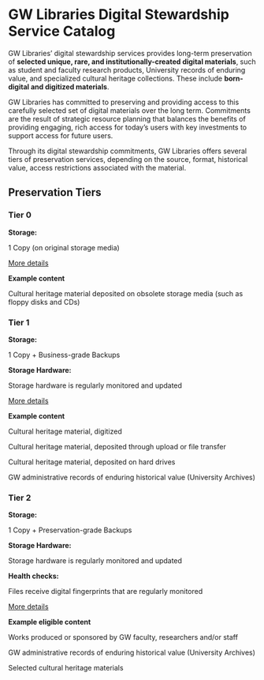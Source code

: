 # GW Libraries Digital Stewardship Service Catalog

GW Libraries’ digital stewardship services provides long-term preservation of **selected unique, rare, and institutionally-created digital materials**, such as student and faculty research products, University records of enduring value, and specialized cultural heritage collections. These include **born-digital and digitized materials**.

GW Libraries has committed to preserving and providing access to this carefully selected set of digital materials over the long term. Commitments are the result of strategic resource planning that balances the benefits of providing engaging, rich access for today’s users with key investments to support access for future users.

Through its digital stewardship commitments, GW Libraries offers several tiers of preservation services, depending on the source, format, historical value, access restrictions associated with the material.

## Preservation Tiers

### Tier 0

**Storage:**

1 Copy (on original storage media)

[More details](#)

**Example content**

Cultural heritage material deposited on obsolete storage media (such as floppy disks and CDs)

### Tier 1

**Storage:** 

1 Copy + Business-grade Backups

**Storage Hardware:** 

Storage hardware is regularly monitored and updated

[More details](#)

**Example content**

Cultural heritage material, digitized 

Cultural heritage material, deposited through upload or file transfer

Cultural heritage material, deposited on hard drives

GW administrative records of enduring historical value (University Archives)

### Tier 2

**Storage:**

1 Copy + Preservation-grade Backups

**Storage Hardware:**

Storage hardware is regularly monitored and updated

**Health checks:**

Files receive digital fingerprints that are regularly monitored

[More details](#)

**Example eligible content**

Works produced or sponsored by GW faculty, researchers and/or staff

GW administrative records of enduring historical value (University Archives)

Selected cultural heritage materials
